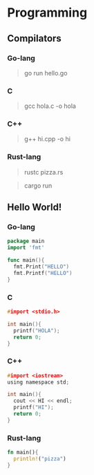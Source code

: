 # Programming

## Compilators
### Go-lang
> go run hello.go

### C
> gcc hola.c -o hola

### C++
> g++ hi.cpp -o hi

### Rust-lang
> rustc pizza.rs

> cargo run

## Hello World!
### Go-lang
```go
package main
import 'fmt'

func main(){
  fmt.Print("HELLO")
  fmt.Printf("HELLO")
}
```
### C
```c
#import <stdio.h>

int main(){
  printf("HOLA");
  return 0;
}
```
### C++
```c
#import <iostream>
using namespace std;

int main(){
  cout << HI << endl;
  printf("HI");
  return 0;
}
```
### Rust-lang
```rust
fn main(){
  println!("pizza")
}

```